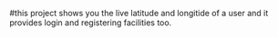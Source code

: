 #this project shows you the live latitude and longitide of a user and it provides login and registering facilities too.
